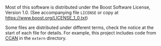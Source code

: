 Most of this software is distributed under the Boost Software License,
Version 1.0. (See accompanying file `LICENSE` or copy at
<https://www.boost.org/LICENSE_1_0.txt>)

Some files are distributed under different terms, check the notice at the
start of each file for details. For example, this project includes code from
[CCAN](https://ccodearchive.net/) in the `extern` directory.
